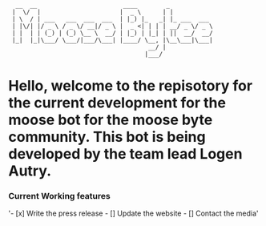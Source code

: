 ```
  __  __                        ____        _            
 |  \/  |                      |  _ \      | |           
 | \  / | ___   ___  ___  ___  | |_) |_   _| |_ ___  ___ 
 | |\/| |/ _ \ / _ \/ __|/ _ \ |  _ <| | | | __/ _ \/ _ \
 | |  | | (_) | (_) \__ \  __/ | |_) | |_| | ||  __/  __/
 |_|  |_|\___/ \___/|___/\___| |____/ \__, |\__\___|\___|
                                       __/ |           
                                      |___/              
```
<h1>Hello, welcome to the repisotory for the current development for the moose bot for the moose byte community. This bot is being developed by the team lead Logen Autry.</h1>

<h3>Current Working features</h3>
<p>'- [x] Write the press release
- [] Update the website
- [] Contact the media'</p>

